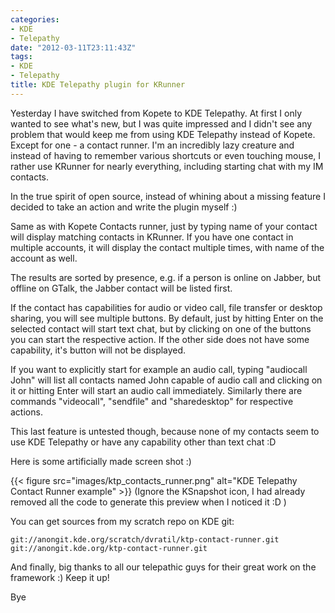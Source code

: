 ```yaml
---
categories:
- KDE
- Telepathy
date: "2012-03-11T23:11:43Z"
tags:
- KDE
- Telepathy
title: KDE Telepathy plugin for KRunner
---
```

Yesterday I have switched from Kopete to KDE Telepathy. At first I only wanted to see what's new, but I was quite
impressed and I didn't see any problem that would keep me from using KDE Telepathy instead of Kopete. Except for one - a
contact runner. I'm an incredibly lazy creature and instead of having to remember various shortcuts or even touching
mouse, I rather use KRunner for nearly everything, including starting chat with my IM contacts.

In the true spirit of open source, instead of whining about a missing feature I decided to take an action and write the
plugin myself :)

Same as with Kopete Contacts runner, just by typing name of your contact will display matching contacts in KRunner. If
you have one contact in multiple accounts, it will display the contact multiple times, with name of the account as well.

The results are sorted by presence, e.g. if a person is online on Jabber, but offline on GTalk, the Jabber contact will
be listed first.

If the contact has capabilities for audio or video call, file transfer or desktop sharing, you will see multiple
buttons. By default, just by hitting Enter on the selected contact will start text chat, but by clicking on one of the
buttons you can start the respective action. If the other side does not have some capability, it's button will not be
displayed.

If you want to explicitly start for example an audio call, typing "audiocall John" will list all contacts named John
capable of audio call and clicking on it or hitting Enter will start an audio call immediately. Similarly there are
commands "videocall", "sendfile" and "sharedesktop" for respective actions.

This last feature is untested though, because none of my contacts seem to use KDE Telepathy or have any capability other
than text chat :D

Here is some artificially made screen shot :)

{{< figure src="images/ktp_contacts_runner.png" alt="KDE Telepathy Contact Runner example" >}}
(Ignore the KSnapshot icon, I had already removed all the code to generate this preview when I noticed it :D )

You can get sources from my scratch repo on KDE git:

```
git://anongit.kde.org/scratch/dvratil/ktp-contact-runner.git
git://anongit.kde.org/ktp-contact-runner.git
```

And finally, big thanks to all our telepathic guys for their great work on the framework :) Keep it up!

Bye
